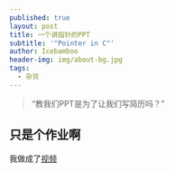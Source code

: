 ```yaml
---
published: true
layout: post
title: 一个讲指针的PPT
subtitle: '"Pointer in C"'
author: Icebamboo
header-img: img/about-bg.jpg
tags:
  - 杂货
---
```

> “教我们PPT是为了让我们写简历吗？”


## 只是个作业啊

我做成了[视频](https://candycat1992.github.io/)
